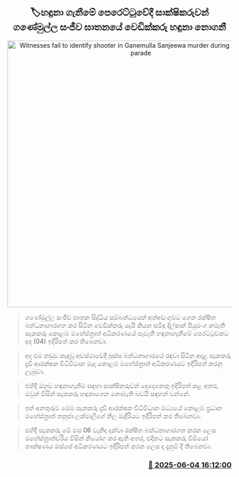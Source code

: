 <p align='center'><b><h2 align='center' title='Witnesses fail to identify shooter in Ganemulla Sanjeewa murder during identification parade'>🏷හඳුනා ගැනීමේ පෙරෙට්ටුවේදී සාක්ෂිකරුවන් ගණේමුල්ල සංජීව ඝාතනයේ වෙඩික්කරු‍ හඳුනා නොගනී</h2></b></p>
<p align='center'><img src='https://helakuru.sgp1.cdn.digitaloceanspaces.com/esana/images/lib/court-2.jpg' width='600' alt='Witnesses fail to identify shooter in Ganemulla Sanjeewa murder during identification parade'></p>

> ගණේමුල්ල සංජීව ඝාතන සිද්ධිය සම්බන්ධයෙන් අත්අඩංගුවට ගෙන රක්ෂිත බන්ධනාගාරගත කර සිටින වෙඩික්කරු යැයි කියන සමිඳු දිල්ෂාන් පියුමංග නමැති සැකකරු කොළඹ මහේස්ත්‍රාත් අධිකරණයේ පැවැති හඳුනාගැනීමේ පෙරට්ටුවකට අද (04) ඉදිරිපත් කර තිබෙනවා.

> අද එම නඩුව කැඳවූ අවස්ථාවේදී බූස්ස බන්ධනාගාරයේ රඳවා සිටින අදාළ සැකකරු දැඩි ආරක්ෂක විධිවිධාන මැද කොළඹ මහේස්ත්‍රාත් අධිකරණයට ඉදිරිපත් කරනු ලැබුවා.

> එහිදී ඔහුව හඳුනාගැනීම සඳහා සාක්ෂිකරුවන් දෙදෙනෙකු ඉදිරිපත් කළ අතර, ඔවුන් විසින් සැකකරු හඳුනාගෙන නොමැති බවයි සඳහන් වන්නේ.

> ඉන් අනතුරුව මෙම සැකකරු දැඩි ආරක්ෂක විධිවිධාන මධ්‍යයේ කොළඹ ප්‍රධාන මහේස්ත්‍රාත් තනූජා ලක්මාලිගේ නිල මැදිරියට ඉදිරිපත් කර තිබෙනවා.

> එහිදී සැකකරු මේ මස 06 වැනිදා දක්වා රක්ෂිත බන්ධනාගාරගත කරන ලෙස මහේස්ත්‍රාත්වරිය විසින් නියෝග කර ඇති අතර, එදිනට සැකකරු වීඩියෝ තාක්ෂණය ඔස්සේ අධිකරණයට ඉදිරිපත් කරන ලෙස ද දැනුම් දී තිබෙනවා.



<h3 align='right'><a href='https://www.helakuru.lk/esana/p/110720/'>📅 2025-06-04 16:12:00</a></h3>
